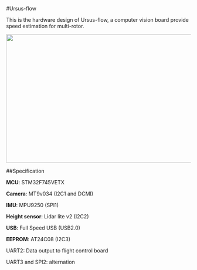 #Ursus-flow

This is the hardware design of Ursus-flow, a computer vision board provide speed estimation for multi-rotor.

<img src="https://github.com/shengwen1997/ursus-flow-hardware/blob/master/materials/ursusflow.png?raw=true" width="610" height="350">

##Specification

**MCU**: STM32F745VETX

**Camera**: MT9v034 (I2C1 and DCMI)

**IMU**: MPU9250 (SPI1)

**Height sensor**: Lidar lite v2 (I2C2)

**USB**: Full Speed USB (USB2.0)

**EEPROM**: AT24C08 (I2C3)

UART2: Data output to flight control board

UART3 and SPI2: alternation
